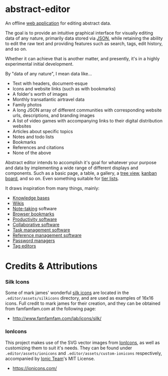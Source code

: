 # abstract-editor

An offline [web application](https://en.wikipedia.org/wiki/Web_application) for editing abstract data.

The goal is to provide an intuitive graphical interface for visually editing data of any nature, primarily data stored via [JSON](https://en.wikipedia.org/wiki/JSON), while retaining the ability to edit the raw text and providing features such as search, tags, edit history, and so on.

Whether it can achieve that is another matter, and presently, it's in a highly experimental initial development.

By "data of any nature", I mean data like...

- Text with headers, document-esque
- Icons and website links (such as with bookmarks)
- A folder's worth of images
- Monthly transatlantic airtravel data
- Family photos
- A long JSON array of different communities with corresponding website urls, descriptions, and branding images
- A list of video games with accompanying links to their digital distribution websites
- Articles about specific topics
- Notes and todo lists
- Bookmarks
- References and citations
- None of the above

Abstract editor intends to accomplish it's goal for whatever your purpose and data by implementing a wide range of different displays and components. Such as a basic page, a table, a gallery, a [tree view](https://en.wikipedia.org/wiki/Tree_view), [kanban board](https://en.wikipedia.org/wiki/Kanban_board), and so on. Even something suitable for [tier lists](https://en.wikipedia.org/wiki/Tier_list).

It draws inspiration from many things, mainly:

- [Knowledge bases](https://en.wikipedia.org/wiki/Knowledge_base)
- [Wikis](https://en.wikipedia.org/wiki/Wiki)
- [Note-taking](https://en.wikipedia.org/wiki/Note-taking) software
- [Browser bookmarks](https://en.wikipedia.org/wiki/Bookmark_(digital))
- [Productivity software](https://en.wikipedia.org/wiki/Productivity_software)
- [Collaborative software](https://en.wikipedia.org/wiki/Collaborative_software)
- [Task management software](https://en.wikipedia.org/wiki/Task_management#Task_management_software)
- [Reference management software](https://en.wikipedia.org/wiki/Reference_management_software)
- [Password managers](https://en.wikipedia.org/wiki/Password_manager)
- [Tag editors](https://en.wikipedia.org/wiki/Tag_editor)

# Credits & Attributions

### Silk Icons

Some of mark james' wonderful [silk icons](http://www.famfamfam.com/lab/icons/silk/) are located in the `.editor/assets/silkicons` directory, and are used as examples of 16x16 icons. Full credit to mark james for their creation, and they can be obtained from famfamfam.com at the following page:

- http://www.famfamfam.com/lab/icons/silk/

### IonIcons

This project makes use of the SVG vector images from [IonIcons](https://ionicons.com/), as well as customizing them to suit it's needs. They can be found under `.editor/assets/ionicons` and `.editor/assets/custom-ionicons` respectively, accompanied by [Ionic Team](https://github.com/ionic-team)'s MIT License.

- https://ionicons.com/